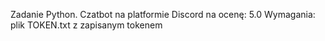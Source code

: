 Zadanie Python. Czatbot na platformie Discord na ocenę: 5.0
Wymagania:
plik TOKEN.txt z zapisanym tokenem
